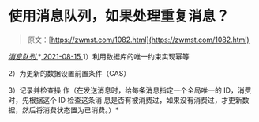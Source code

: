 <!--yml
category: 未分类
date: 0001-01-01 00:00:00
-->

# 使用消息队列，如果处理重复消息？

> 原文：[https://zwmst.com/1082.html](https://zwmst.com/1082.html)

   [ *消息队列* ](https://zwmst.com/%e6%b6%88%e6%81%af%e9%98%9f%e5%88%97)*[ <time datetime="2021-08-15T10:23:33+08:00"> 2021-08-15 </time> ](https://zwmst.com/1082.html)  1）利用数据库的唯一约束实现幂等

2）为更新的数据设置前置条件（CAS）

3）记录并检查操 作（在发送消息时，给每条消息指定一个全局唯一的 ID，消费时，先根据这个 ID 检查这条消 息是否有被消费过，如果没有消费过，才更新数据，然后将消费状态置为已消费。）*